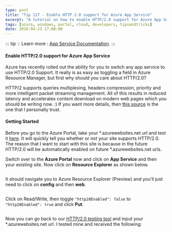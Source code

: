 ```yaml
---
type: post
title: "Tip 117 - Enable HTTP 2.0 support for Azure App Service"
excerpt: "A tutorial on how to enable HTTP/2.0 support for Azure App Service"
tags: [azure, windows, portal, cloud, developers, tipsandtricks]
date: 2018-04-23 17:00:00
---
```


::: tip
:bulb: Learn more : [App Service Documentation](https://docs.microsoft.com/azure/app-service?WT.mc_id=docs-azuredevtips-azureappsdev).
:::

#### Enable HTTP/2.0 support for Azure App Service

Azure has recently rolled out the ability for you to switch any app service to use HTTP/2.0 Support. It really is as easy as toggling a field in Azure Resource Manager, but first why should you care about HTTP/2.0?

HTTP/2 supports queries multiplexing, headers compression, priority and more intelligent packet streaming management. All of this results in reduced latency and accelerates content download on modern web pages which you should be writing now. :) If you want more details, then [this source](https://daniel.haxx.se/http2/) is the one that I personally trust. 

#### Getting Started

Before you go to the Azure Portal, take your *.azurewebsites.net url and test it [here](https://tools.keycdn.com/http2-test). It will quickly tell you whether or not your site supports HTTP/2.0. The reason that I want to start with this site is because in the future HTTP/2.0 will be automatically enabled on future *.azurewebsites.net urls.

Switch over to the **Azure Portal** now and click on **App Service** and then your existing site. Now click on **Resource Explorer** as shown below. 

<img :src="$withBase('/files/azhttp2-1.png')">

It should navigate you to Azure Resource Explorer (Preview) and you'll just need to click on **config** and then **web**. 

<img :src="$withBase('/files/azhttp2-2.png')">

Click on Read/Write, then toggle `"http20Enabled": false` to `"http20Enabled": true` and click **Put**. 

<img :src="$withBase('/files/azhttp2-3.gif')">

Now you can go back to our [HTTP/2.0 testing tool](https://daniel.haxx.se/http2/) and input your *.azurewebsites.net url. I tested mine and received the following: 

<img :src="$withBase('/files/azhttp2-4.png')">
